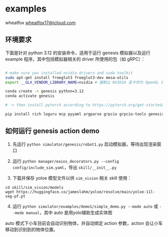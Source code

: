 # examples

wheatfox <wheatfox17@icloud.com>

## 环境要求

下面是针对 python 3.12 的安装命令，适用于运行 genesis 模拟器以及运行 example 程序，其中包括模拟器相关的 driver 所使用的包（如 gRPC）：

```bash

# make sure you installed nvidia drivers and cuda toolkit
sudo apt-get install freeglut3 freeglut3-dev mesa-utils
export __GLX_VENDOR_LIBRARY_NAME=nvidia # 强制让 NVIDIA 显卡作为 OpenGL 的渲染后端，否则启动 genesis 会卡在 build visualizer

conda create -n genesis python=3.12
conda activate genesis

# -> then install pytorch according to https://pytorch.org/get-started/locally/ <-

pip install rich loguru mcp pyyaml argparse grpcio grpcio-tools genesis-world pynput openai python-dotenv opencv-python
```

## 如何运行 genesis action demo

1. 先运行 `python simulator/genesis/robot1.py` 启动模拟器，等待出现渲染窗口

2. 运行 `python manager/eaios_decorators.py --config config/include_sim.yaml`，导出 `skill/__init__.py`

3. 下载并保存 yoloe 模型文件以供 `sim_vision` 相关 skill 使用：

```
cd skill/sim_vision/models
wget https://huggingface.co/jameslahm/yoloe/resolve/main/yoloe-11l-seg-pf.pt
```

4. 运行 `python simulator/examples/demo1/simple_demo.py --mode auto` 或 `--mode manual`，其中 auto 是用yolo辅助生成实体图

auto 模式下小车目前会自动识别物体，并自动绑定 action 参数，action 会让小车移动到识别到的物体位置。